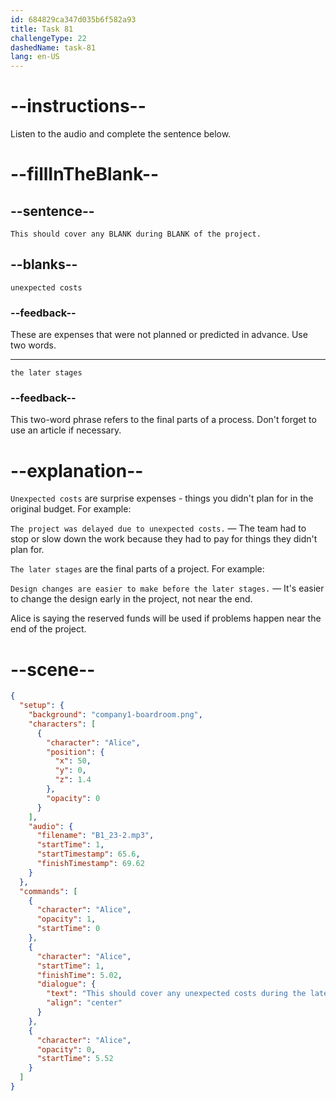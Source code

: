 ```yaml
---
id: 684829ca347d035b6f582a93
title: Task 81
challengeType: 22
dashedName: task-81
lang: en-US
---
```


<!-- (audio) Alice: This should cover any unexpected costs during the later stages of the project. -->

# --instructions--

Listen to the audio and complete the sentence below.

# --fillInTheBlank--

## --sentence--

`This should cover any BLANK during BLANK of the project.`

## --blanks--

`unexpected costs`

### --feedback--

These are expenses that were not planned or predicted in advance. Use two words.

---

`the later stages`

### --feedback--

This two-word phrase refers to the final parts of a process. Don't forget to use an article if necessary.

# --explanation--

`Unexpected costs` are surprise expenses - things you didn't plan for in the original budget. For example:

`The project was delayed due to unexpected costs.` — The team had to stop or slow down the work because they had to pay for things they didn't plan for.

`The later stages` are the final parts of a project. For example:

`Design changes are easier to make before the later stages.` — It's easier to change the design early in the project, not near the end.

Alice is saying the reserved funds will be used if problems happen near the end of the project.

# --scene--

```json
{
  "setup": {
    "background": "company1-boardroom.png",
    "characters": [
      {
        "character": "Alice",
        "position": {
          "x": 50,
          "y": 0,
          "z": 1.4
        },
        "opacity": 0
      }
    ],
    "audio": {
      "filename": "B1_23-2.mp3",
      "startTime": 1,
      "startTimestamp": 65.6,
      "finishTimestamp": 69.62
    }
  },
  "commands": [
    {
      "character": "Alice",
      "opacity": 1,
      "startTime": 0
    },
    {
      "character": "Alice",
      "startTime": 1,
      "finishTime": 5.02,
      "dialogue": {
        "text": "This should cover any unexpected costs during the later stages of the project.",
        "align": "center"
      }
    },
    {
      "character": "Alice",
      "opacity": 0,
      "startTime": 5.52
    }
  ]
}
```
